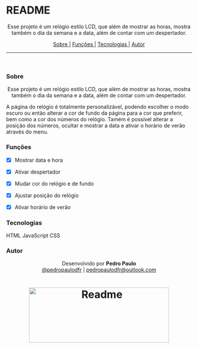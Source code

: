 # README

<p align="center">Esse projeto é um relógio estilo LCD, que além de mostrar as horas, mostra também o dia da semana e a data, além de contar com um despertador.</p>

<p align="center">
  <a href="#sobre">Sobre |</a>
  <a href="#funções">Funções |</a>
  <a href="#tecnologias">Tecnologias |</a>
  <a href="#autor">Autor</a>
</p>

---

<br>


### Sobre

<p align="center">Esse projeto é um relógio estilo LCD, que além de mostrar as horas, mostra também o dia da semana e a data, além de contar com um despertador.</p>
<p>A página do relógio é totalmente personalizável, podendo escolher o modo escuro ou então alterar a cor de fundo da página para a cor que preferir, bem como
a cor dos números do relógio. Tamém é possível alterar a posição dos números, ocultar e mostrar a data e ativar o horário de verão através do menu.</p>


### Funções

- [x] Mostrar data e hora
- [x] Ativar despertador
- [x] Mudar cor do relógio e de fundo
- [x] Ajustar posição do relógio
- [x] Ativar horário de verão


### Tecnologias

HTML
JavaScript
CSS


### Autor

<p align="center"> Desenvolvido por <b>Pedro Paulo</b><br>
  <a href="https://www.instagram.com/pedropaulodfr/" >@pedropaulodfr</a> | <a href="mailto:pedropaulodfr@outlook.com ">pedropaulodfr@outlook.com </a></p>


<h1 align="center">
  <img alt="Readme" src="https://user-images.githubusercontent.com/29920024/179619982-822b07b8-d2b4-428e-ab93-a0f0f6d05e62.png" width="380" height="150" />
</h1>
